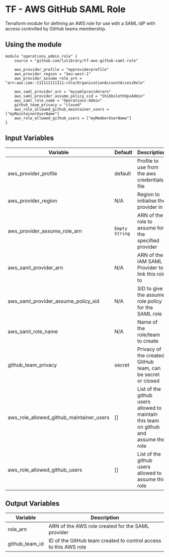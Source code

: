 # TF - AWS GitHub SAML Role
Terraform module for defining an AWS role for use with a SAML IdP with access controlled by GitHub teams membership.

## Using the module

```[hcl]
module "operations_admin_role" {
    source = "github.com/lulibrary/tf-aws-github-saml-role"

    aws_provider_profile = "myproviderprofile"
    aws_provider_region = "$eu-west-1"
    aws_provider_assume_role_arn = "arn:aws:iam::111111111111:role/OrganizationAccountAccessRole"

    aws_saml_provider_arn = "mysamlproviderarn"
    aws_saml_provider_assume_policy_sid = "ShibbolethOpsAdmin"
    aws_saml_role_name = "Operations-Admin"
    github_team_privacy = "closed"
    aws_role_allowed_github_maintainer_users = ["myMaintainerUserName"]
    aws_role_allowed_github_users = ["myMemberUserName"]
}
```

## Input Variables

| Variable | Default | Description |
| --- | --- | --- |
| aws_provider_profile | default | Profile to use from the aws credentials file |
| aws_provider_region | N/A | Region to initialise the provider in |
| aws_provider_assume_role_arn | `Empty String` | ARN of the role to assume for the specified provider |
| aws_saml_provider_arn | N/A | ARN of the IAM SAML Provider to link this role to |
| aws_saml_provider_assume_policy_sid | N/A | SID to give the assume role policy for the SAML role |
| aws_saml_role_name | N/A | Name of the role/team to create |
| github_team_privacy | secret | Privacy of the created GitHub team, can be secret or closed |
| aws_role_allowed_github_maintainer_users | [] | List of the github users allowed to maintain this team on github and assume the role |
| aws_role_allowed_github_users | [] | List of the github users allowed to assume this role |

## Output Variables

| Variable | Description |
| --- | --- |
| role_arn | ARN of the AWS role created for the SAML provider |
| github_team_id | ID of the GitHub team created to control access to this AWS role |